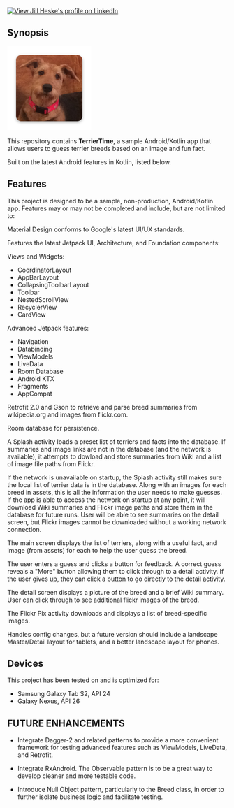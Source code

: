 <a href="https://www.linkedin.com/pub/jill-heske/13/836/635">
                <img src="https://static.licdn.com/scds/common/u/img/webpromo/btn_viewmy_160x33.png" width="160" height="33" border="0" alt="View Jill Heske's profile on LinkedIn"></a>
                
               
## Synopsis

![TerrierTime icon](https://github.com/jheske/TerrierTime/blob/master/app/src/main/res/mipmap-xxxhdpi/ic_launcher.png?raw=true)

This repository contains **TerrierTime**, a sample Android/Kotlin app that allows users to guess terrier breeds based on an image and fun fact.

Built on the latest Android features in Kotlin, listed below.

## Features

This project is designed to be a sample, non-production, Android/Kotlin app. Features may or may not be completed and include, but are not limited to:

Material Design conforms to Google's latest UI/UX standards. 

Features the latest Jetpack UI, Architecture, and Foundation components:

Views and Widgets:

* CoordinatorLayout
* AppBarLayout
* CollapsingToolbarLayout
* Toolbar
* NestedScrollView
* RecyclerView
* CardView

Advanced Jetpack features:

* Navigation
* Databinding
* ViewModels
* LiveData
* Room Database
* Android KTX
* Fragments
* AppCompat


Retrofit 2.0 and Gson to retrieve and parse breed summaries from wikipedia.org and images from flickr.com.

Room database for persistence.

A Splash activity loads a preset list of terriers and facts into the database.  If summaries and image links are not in the database (and the network is available), it attempts to dowload and store summaries from Wiki and a list of image file paths from Flickr.

If the network is unavailable on startup, the Splash activity still makes sure the local list of terrier data is in the database.  Along with an images for each breed in assets, this is all the information the user needs to make guesses.  If the app is able to access the network on startup at any point, it will download Wiki summaries and Flickr image paths and store them in the database for future runs.  User will be able to see summaries on the detail screen, but Flickr images cannot be downloaded without a working network connection. 

The main screen displays the list of terriers, along with a useful fact, and image (from assets) for each to help the user guess the breed.  

The user enters a guess and clicks a button for feedback.  A correct guess reveals a "More" button allowing them to click through to a detail activity.  If the user gives up, they can click a button to go directly to the detail activity.

The detail screen displays a picture of the breed and a brief Wiki summary.  User can click through to see additional flickr images of the breed. 

The Flickr Pix activity downloads and displays a list of breed-specific images.

Handles config changes, but a future version should include a landscape Master/Detail layout for tablets, and a better landscape layout for phones.


## Devices

This project has been tested on and is optimized for:

* Samsung Galaxy Tab S2, API 24
* Galaxy Nexus, API 26

## FUTURE ENHANCEMENTS

* Integrate Dagger-2 and related patterns to provide a more convenient framework for testing advanced features such as ViewModels, LiveData, and Retrofit.

* Integrate RxAndroid. The Observable pattern is to be a great way to develop cleaner and more testable code.

* Introduce Null Object pattern, particularly to the Breed class, in order to further isolate business logic and facilitate testing.   












